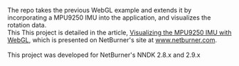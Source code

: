 The repo takes the previous WebGL example and extends it by incorporating a MPU9250 IMU into the application, and visualizes the rotation data.<br>
This This project is detailed in the article, [Visualizing the MPU9250 IMU with WebGL](https://www.netburner.com/learn/visualizing-the-mpu9250-imu-with-webgl/),
which is presented on NetBurner's site at www.netburner.com.
<br><br>
This project was developed for NetBurner's NNDK 2.8.x and 2.9.x
